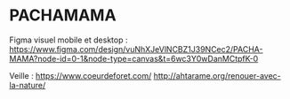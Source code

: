 # PACHAMAMA
Figma visuel mobile et desktop : 
https://www.figma.com/design/vuNhXJeVlNCBZ1J39NCec2/PACHA-MAMA?node-id=0-1&node-type=canvas&t=6wc3Y0wDanMCtpfK-0

Veille : 
https://www.coeurdeforet.com/
http://ahtarame.org/renouer-avec-la-nature/
 

